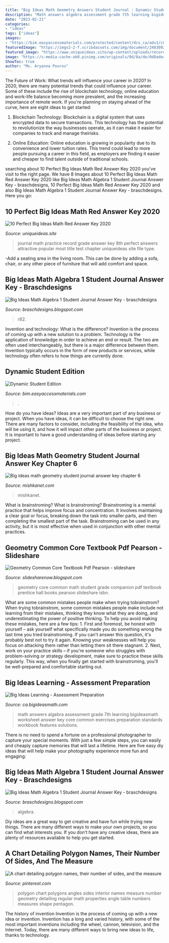 ```yaml
---
title: "Big Ideas Math Geometry Answers Student Journal : Dynamic Student Edition"
description: "Math answers algebra assessment grade 7th learning bigideasmath worksheet answer key core common exercises preparation standards workbook features solutions"
date: "2023-02-21"
categories:
- "ideas"
tags: ["ideas"]
images:
- "https://bim.easyaccessmaterials.com/protected/content/dcs_ca/adv1/c02/q1/g6_02_q1_p001.png"
featuredImage: "https://imgv2-2-f.scribdassets.com/img/document/240309241/original/c8547f1f1b/1568136594?v=1"
featured_image: "https://www.uniqueideas.site/wp-content/uploads/record-and-practice-journal-youtube-2.jpg"
image: "https://s-media-cache-ak0.pinimg.com/originals/0d/8a/de/0d8adeac2308de346fc05e8adfb63403.gif"
ShowToc: true
author: "Ms. Aryanna Pouros"
---
```



The Future of Work: What trends will influence your career in 2020?
In 2020, there are many potential trends that could influence your career. Some of these include the rise of blockchain technology, online education and work-life balance becoming more prevalent, and the increasing importance of remote work. If you're planning on staying ahead of the curve, here are eight ideas to get started:
1. Blockchain Technology: Blockchain is a digital system that uses encrypted data to secure transactions. This technology has the potential to revolutionize the way businesses operate, as it can make it easier for companies to track and manage theirisks.

2. Online Education: Online education is growing in popularity due to its convenience and lower tuition rates. This trend could lead to more people pursuing a career in this field, as employers are finding it easier and cheaper to find talent outside of traditional schools.


	

		
searching about 10 Perfect Big Ideas Math Red Answer Key 2020 you've visit to the right page. We have 8 Images about 10 Perfect Big Ideas Math Red Answer Key 2020 like Big Ideas Math Algebra 1 Student Journal Answer Key - braschdesigns, 10 Perfect Big Ideas Math Red Answer Key 2020 and also Big Ideas Math Algebra 1 Student Journal Answer Key - braschdesigns. Here you go:
		
    
## 10 Perfect Big Ideas Math Red Answer Key 2020

<img loading=lazy src="https://www.uniqueideas.site/wp-content/uploads/record-and-practice-journal-youtube-2.jpg" onerror="this.onerror=null;this.src='https://tse1.mm.bing.net/th?id=OIP.Boxd9-6v23Jis4f7qyDRQQHaD0&amp;pid=15.1';" alt="10 Perfect Big Ideas Math Red Answer Key 2020">

_Source: uniqueideas.site_

>journal math practice record grade answer key 8th perfect answers attractive popular most title test chapter uniqueideas site file type. 

	

-Add a seating area in the living room. This can be done by adding a sofa, chair, or any other piece of furniture that will add comfort and space.

    
## Big Ideas Math Algebra 1 Student Journal Answer Key - Braschdesigns

<img loading=lazy src="http://7f6bde1f9a9057e6e64e-f7b58359ddb615b4aff2aa3fcb0dd416.r82.cf2.rackcdn.com/blog/wp-content/uploads/section-1.jpg" onerror="this.onerror=null;this.src='https://tse2.mm.bing.net/th?id=OIP.7tC5bKiKBsPodlf4VDQKDAHaGj&amp;pid=15.1';" alt="Big Ideas Math Algebra 1 Student Journal Answer Key - braschdesigns">

_Source: braschdesigns.blogspot.com_

>r82. 

	

Invention and technology: What is the difference?
Invention is the process of coming up with a new solution to a problem. Technology is the application of knowledge in order to achieve an end or result. The two are often used interchangeably, but there is a major difference between them. Invention typically occurs in the form of new products or services, while technology often refers to how things are currently done.

    
## Dynamic Student Edition

<img loading=lazy src="https://bim.easyaccessmaterials.com/protected/content/dcs_ca/adv1/c02/q1/g6_02_q1_p001.png" onerror="this.onerror=null;this.src='https://tse4.mm.bing.net/th?id=OIP.4VcbLRz1xd7cWFU2P6TpPgHaJl&amp;pid=15.1';" alt="Dynamic Student Edition">

_Source: bim.easyaccessmaterials.com_

>. 

	

How do you have ideas?
Ideas are a very important part of any business or project. When you have ideas, it can be difficult to choose the right one. There are many factors to consider, including the feasibility of the idea, who will be using it, and how it will impact other parts of the business or project. It is important to have a good understanding of ideas before starting any project.

    
## Big Ideas Math Geometry Student Journal Answer Key Chapter 6

<img loading=lazy src="https://mishkanet.com/img/476611.jpg" onerror="this.onerror=null;this.src='https://tse1.mm.bing.net/th?id=OIP.kjmuujn3QREsFojRowLtjAAAAA&amp;pid=15.1';" alt="Big ideas math geometry student journal answer key chapter 6">

_Source: mishkanet.com_

>mishkanet. 

	

What is brainstroming?
What is brainstroming? Brainstroming is a mental practice that helps improve focus and concentration. It involves maintaining a clear goal or focus, breaking down the task into smaller parts, and then completing the smallest part of the task. Brainstroming can be used in any activity, but it is most effective when used in conjunction with other mental practices.

    
## Geometry Common Core Textbook Pdf Pearson - Slideshare

<img loading=lazy src="https://images-na.ssl-images-amazon.com/images/I/51EcTPRdK8L._SX378_BO1,204,203,200_.jpg" onerror="this.onerror=null;this.src='https://tse3.mm.bing.net/th?id=OIP.ip_OrnJ6TRePVha5H-80-wAAAA&amp;pid=15.1';" alt="Geometry Common Core Textbook Pdf Pearson - slideshare">

_Source: slidesharenow.blogspot.com_

>geometry core common math student grade companion pdf textbook prentice hall books pearson slideshare isbn. 

	

What are some common mistakes people make when trying tobrainstrom?
When trying tobrainstrom, some common mistakes people make include not learning from their mistakes, thinking they know what they are doing, and underestimating the power of positive thinking. To help you avoid making these mistakes, here are a few tips: 1. First and foremost, be honest with yourself – ask yourself what specifically made you do something wrong the last time you tried brainstroming. If you can't answer this question, it's probably best not to try it again. Knowing your weaknesses will help you focus on attacking them rather than letting them sit there stagnant. 2. Next, work on your practice skills – if you're someone who struggles with problem-solving or strategy development, make sure to practice these skills regularly. This way, when you finally get started with brainstroming, you'll be well-prepared and comfortable starting out. 
    
## Big Ideas Learning - Assessment Preparation

<img loading=lazy src="https://ca.bigideasmath.com/uploads/images/features/sa.png" onerror="this.onerror=null;this.src='https://tse2.mm.bing.net/th?id=OIP.Y9GefXIclw8GqGgkpJgGxQAAAA&amp;pid=15.1';" alt="Big Ideas Learning - Assessment Preparation">

_Source: ca.bigideasmath.com_

>math answers algebra assessment grade 7th learning bigideasmath worksheet answer key core common exercises preparation standards workbook features solutions. 

	

There is no need to spend a fortune on a professional photographer to capture your special moments. With just a few simple steps, you can easily and cheaply capture memories that will last a lifetime. Here are five easy diy ideas that will help make your photography experience more fun and engaging:

    
## Big Ideas Math Algebra 1 Student Journal Answer Key - Braschdesigns

<img loading=lazy src="https://imgv2-2-f.scribdassets.com/img/document/240309241/original/c8547f1f1b/1568136594?v=1" onerror="this.onerror=null;this.src='https://tse4.mm.bing.net/th?id=OIP.aG6ZhiYvZNqO58wHyaTu2gHaJ4&amp;pid=15.1';" alt="Big Ideas Math Algebra 1 Student Journal Answer Key - braschdesigns">

_Source: braschdesigns.blogspot.com_

>algebra. 

	

Diy ideas are a great way to get creative and have fun while trying new things. There are many different ways to make your own projects, so you can find what interests you. If you don’t have any creative ideas, there are plenty of resources available to help you get started.

    
## A Chart Detailing Polygon Names, Their Number Of Sides, And The Measure

<img loading=lazy src="https://s-media-cache-ak0.pinimg.com/originals/0d/8a/de/0d8adeac2308de346fc05e8adfb63403.gif" onerror="this.onerror=null;this.src='https://tse4.mm.bing.net/th?id=OIP.xuVOW9Jqg1eieb8YS3PQhwAAAA&amp;pid=15.1';" alt="A chart detailing polygon names, their number of sides, and the measure">

_Source: pinterest.com_

>polygon chart polygons angles sides interior names measure number geometry detailing regular math properties angle table numbers measures shape pentagon. 

	

The history of invention
Invention is the process of coming up with a new idea or invention. Invention has a long and varied history, with some of the most important inventions including the wheel, cannon, television, and the Internet. Today, there are many different ways to bring new ideas to life, thanks to technology.

